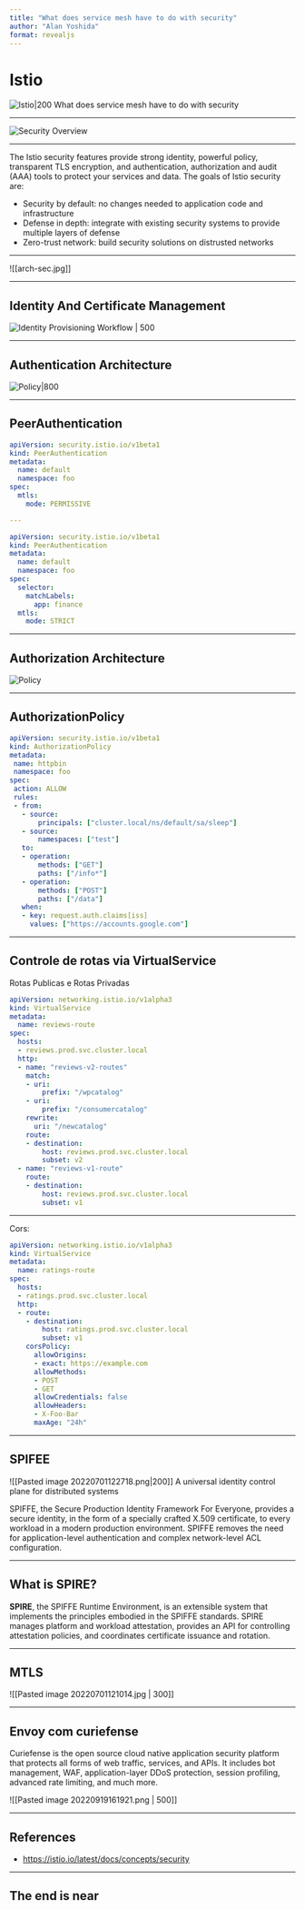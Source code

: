 ```yaml
---
title: "What does service mesh have to do with security"
author: "Alan Yoshida"
format: revealjs
---
```


# Istio
![Istio|200](https://www.vectorlogo.zone/logos/istioio/istioio-icon.svg)
What does service mesh have to do with security

---

![Security Overview](https://istio.io/latest/docs/concepts/security/overview.svg)

---

The Istio security features provide strong identity, powerful policy, transparent TLS encryption, and authentication, authorization and audit (AAA) tools to protect your services and data. The goals of Istio security are:

-   Security by default: no changes needed to application code and infrastructure
-   Defense in depth: integrate with existing security systems to provide multiple layers of defense
-   Zero-trust network: build security solutions on distrusted networks

---

![[arch-sec.jpg]]

---

## Identity And Certificate Management
![Identity Provisioning Workflow | 500](https://istio.io/latest/docs/concepts/security/id-prov.svg)

---

## Authentication Architecture
![Policy|800](https://istio.io/latest/docs/concepts/security/authn.svg)

---

## PeerAuthentication
```yaml
apiVersion: security.istio.io/v1beta1
kind: PeerAuthentication
metadata:
  name: default
  namespace: foo
spec:
  mtls:
    mode: PERMISSIVE

---

apiVersion: security.istio.io/v1beta1
kind: PeerAuthentication
metadata:
  name: default
  namespace: foo
spec:
  selector:
    matchLabels:
      app: finance
  mtls:
    mode: STRICT

```

---

## Authorization Architecture
![Policy](https://istio.io/latest/docs/concepts/security/authz.svg)

---

## AuthorizationPolicy
```yaml
apiVersion: security.istio.io/v1beta1
kind: AuthorizationPolicy
metadata:
 name: httpbin
 namespace: foo
spec:
 action: ALLOW
 rules:
 - from:
   - source:
       principals: ["cluster.local/ns/default/sa/sleep"]
   - source:
       namespaces: ["test"]
   to:
   - operation:
       methods: ["GET"]
       paths: ["/info*"]
   - operation:
       methods: ["POST"]
       paths: ["/data"]
   when:
   - key: request.auth.claims[iss]
     values: ["https://accounts.google.com"]

```

---

## Controle de rotas via VirtualService
Rotas Publicas e  Rotas Privadas

```yaml
apiVersion: networking.istio.io/v1alpha3
kind: VirtualService
metadata:
  name: reviews-route
spec:
  hosts:
  - reviews.prod.svc.cluster.local
  http:
  - name: "reviews-v2-routes"
    match:
    - uri:
        prefix: "/wpcatalog"
    - uri:
        prefix: "/consumercatalog"
    rewrite:
      uri: "/newcatalog"
    route:
    - destination:
        host: reviews.prod.svc.cluster.local
        subset: v2
  - name: "reviews-v1-route"
    route:
    - destination:
        host: reviews.prod.svc.cluster.local
        subset: v1

```

---

Cors:
```yaml
apiVersion: networking.istio.io/v1alpha3
kind: VirtualService
metadata:
  name: ratings-route
spec:
  hosts:
  - ratings.prod.svc.cluster.local
  http:
  - route:
    - destination:
        host: ratings.prod.svc.cluster.local
        subset: v1
    corsPolicy:
      allowOrigins:
      - exact: https://example.com
      allowMethods:
      - POST
      - GET
      allowCredentials: false
      allowHeaders:
      - X-Foo-Bar
      maxAge: "24h"

```

---

## SPIFEE
![[Pasted image 20220701122718.png|200]]
A universal identity control plane for distributed systems

SPIFFE, the Secure Production Identity Framework For Everyone, provides a secure identity, in the form of a specially crafted X.509 certificate, to every workload in a modern production environment. SPIFFE removes the need for application-level authentication and complex network-level ACL configuration.

---

## What is SPIRE?
**SPIRE**, the SPIFFE Runtime Environment, is an extensible system that implements the principles embodied in the SPIFFE standards. SPIRE manages platform and workload attestation, provides an API for controlling attestation policies, and coordinates certificate issuance and rotation.

---

## MTLS
![[Pasted image 20220701121014.jpg | 300]]

---

## Envoy com curiefense

Curiefense is the open source cloud native application security platform that protects all forms of web traffic, services, and APIs. It includes bot management, WAF, application-layer DDoS protection, session profiling, advanced rate limiting, and much more.

![[Pasted image 20220919161921.png | 500]]

---

## References
- https://istio.io/latest/docs/concepts/security

---

## The end is near